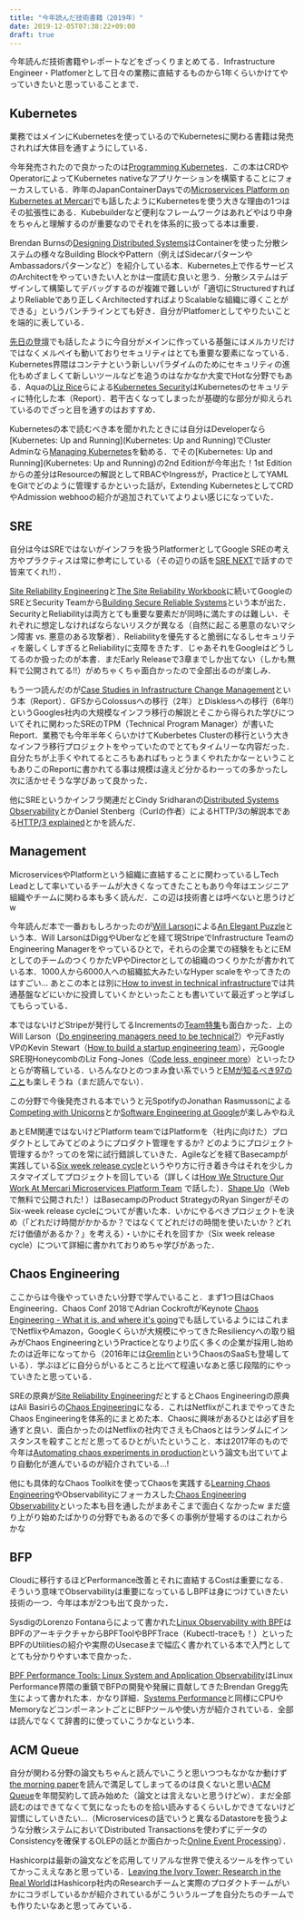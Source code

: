 ```yaml
---
title: "今年読んだ技術書籍（2019年）"
date: 2019-12-05T07:38:22+09:00
draft: true
---
```


今年読んだ技術書籍やレポートなどをざっくりまとめてる．Infrastructure Engineer・Platfomerとして日々の業務に直結するものから1年くらいかけてやっていきたいと思っていることまで．

## Kubernetes

業務ではメインにKubernetesを使っているのでKubernetesに関わる書籍は発売されれば大体目を通すようにしている．

今年発売されたので良かったのは[Programming Kubernetes](http://shop.oreilly.com/product/0636920229889.do)．この本はCRDやOperatorによってKubernetes nativeなアプリケーションを構築することにフォーカスしている．昨年のJapanContainerDaysでの[Microservices Platform on Kubernetes at Mercari](https://speakerdeck.com/tcnksm/microservices-platform-on-kubernetes-at-mercari)でも話したようにKubernetesを使う大きな理由の1つはその拡張性にある．Kubebuilderなど便利なフレームワークはあれどやはり中身をちゃんと理解するのが重要なのでそれを体系的に扱ってる本は重要．

Brendan Burnsの[Designing Distributed Systems](http://shop.oreilly.com/product/0636920072768.do)はContainerを使った分散システムの様々なBuilding BlockやPattern（例えばSidecarパターンやAmbassadorsパターンなど）を紹介している本．Kubernetes上で作るサービスのArchitectをやっていきたい人とかは一度読む良いと思う．分散システムはデザインして構築してデバッグするのが複雑で難しいが「適切にStructuredすればよりReliableであり正しくArchitectedすればよりScalableな組織に導くことができる」というパンチラインとても好き．自分がPlatfomerとしてやりたいことを端的に表している．

[先日の登壇](https://logmi.jp/tech/articles/322218)でも話したように今自分がメインに作っている基盤にはメルカリだけではなくメルペイも動いておりセキュリティはとても重要な要素になっている．Kubernetes界隈はコンテナという新しいパラダイムのためにセキュリティの進化もめざましくて新しいツールなどを追うのはなかなか大変でHotな分野でもある．Aquaの[Liz Rice](https://twitter.com/lizrice)らによる[Kubernetes Security](https://www.oreilly.com/library/view/kubernetes-security/9781492039075/)はKubernetesのセキュリティに特化した本（Report）．若干古くなってしまったが基礎的な部分が抑えられているのでざっと目を通すのはおすすめ．

Kubernetesの本で読むべき本を聞かれたときには自分はDeveloperなら[Kubernetes: Up and Running](Kubernetes: Up and Running)でCluster Adminなら[Managing Kubernetes](http://shop.oreilly.com/product/0636920146667.do)を勧める．でその[Kubernetes: Up and Running](Kubernetes: Up and Running)の2nd Editionが今年出た！1st Editionからの差分はResourceの解説としてRBACやIngressが，PracticeとしてYAMLをGitでどのように管理するかといった話が，Extending KubernetesとしてCRDやAdmission webhooの紹介が追加されていてよりよい感じになっていた．

## SRE

自分は今はSREではないがインフラを扱うPlatformerとしてGoogle SREの考え方やプラクティスは常に参考にしている（その辺りの話を[SRE NEXT](https://sre-next.dev/)で話すので皆来てくれ!!）．

[Site Reliability Engineering](https://landing.google.com/sre/sre-book/toc/index.html)と[The Site Reliability Workbook](https://landing.google.com/sre/workbook/toc/)に続いてGoogleのSREとSecurity Teamから[Building Secure Reliable Systems](https://landing.google.com/sre/resources/foundationsandprinciples/srs-book/)という本が出た．SecurityとReliabilityは両方とても重要な要素だが同時に満たすのは難しい．それぞれに想定しなければならないリスクが異なる（自然に起こる悪意のないマシン障害 vs. 悪意のある攻撃者）．Reliabilityを優先すると脆弱になるしセキュリティを厳しくしすぎるとReliabilityに支障をきたす．じゃあそれをGoogleはどうしてるのか扱ったのが本書．まだEarly Releaseで3章までしか出てない（しかも無料で公開されてる!!）がめちゃくちゃ面白かったので全部出るのが楽しみ．

もう一つ読んだのが[Case Studies in Infrastructure Change Management](https://landing.google.com/sre/resources/practicesandprocesses/case-studies-infrastructure-change-management/)という本（Report）．GFSからColossusへの移行（2年）とDisklessへの移行（6年!）というGoogles社内の大規模なインフラ移行の解説とそこから得られた学びについてそれに関わったSREのTPM（Technical Program Manager）が書いたReport．業務でも今年半年くらいかけてKuberbetes Clusterの移行という大きなインフラ移行プロジェクトをやっていたのでとてもタイムリーな内容だった．自分たちが上手くやれてるところもあればもっとうまくやれたかなーということもありこのReportに書かれてる事は規模は違えど分かるわーっての多かったし次に活かせそうな学びあって良かった．

他にSREというかインフラ関連だとCindy Sridharanの[Distributed Systems Observability](https://www.oreilly.com/library/view/distributed-systems-observability/9781492033431/)とかDaniel Stenberg（Curlの作者）によるHTTP/3の解説本である[HTTP/3 explained](https://daniel.haxx.se/http3-explained/)とかを読んだ．

## Management

MicroservicesやPlatformという組織に直結することに関わっているしTech Leadとして率いているチームが大きくなってきたこともあり今年はエンジニア組織やチームに関わる本も多く読んだ．この辺は技術書とは呼べないと思うけどw

今年読んだ本で一番おもしろかったのが[Will Larson](https://twitter.com/lethain)による[An Elegant Puzzle](https://www.amazon.com/dp/B07QYCHJ7V/)という本．Will LarsonはDiggやUberなどを経て現StripeでInfrastructure TeamのEngineering Managerをやっているひとで，それらの企業での経験をもとにEMとしてのチームのつくりかたVPやDirectorとしての組織のつくりかたが書かれている本．1000人から6000人への組織拡大みたいなHyper scaleをやってきたのはすごい... あとこの本とは別に[How to invest in technical infrastructure](https://lethain.com/how-to-invest-technical-infrastructure/)では共通基盤などにいかに投資していくかといったことも書いていて最近ずっと学ばしてもらっている．

本ではないけどStripeが発行してるIncrementsの[Team特集](https://increment.com/teams/)も面白かった．上のWill Larson（[Do engineering managers need to be technical?](https://increment.com/teams/do-engineering-managers-need-to-be-technical/)）や元Fastly VPのKevin Stewart（[How to build a startup engineering team](https://increment.com/teams/how-to-build-a-startup-engineering-team/)），元Google SRE現HoneycombのLiz Fong-Jones（[Code less, engineer more](https://increment.com/teams/code-less-engineer-more/)）といったひとらが寄稿している．いろんなひとのつまみ食い系でいうと[EMが知るべき97のこと](https://learning.oreilly.com/library/view/97-things-every/9781492050896/)も楽しそうね（まだ読んでない）．

この分野で今後発売される本でいうと元SpotifyのJonathan Rasmussonによる[Competing with Unicorns](https://pragprog.com/book/jragile/competing-with-unicorns)とか[Software Engineering at Google](https://www.amazon.com/Software-Engineering-Google-Lessons-Programming/dp/1492082791)が楽しみやねえ

あとEM関連ではないけどPlatform teamではPlatformを（社内に向けた）プロダクトとしてみてどのようにプロダクト管理をするか? どのようにプロジェクト管理するか? ってのを常に試行錯誤していきた．Agileなどを経てBasecampが実践している[Six week release cycle](https://m.signalvnoise.com/how-we-structure-our-work-and-teams-at-basecamp/)というやり方に行き着き今はそれを少しカスタマイズしてプロジェクトを回している（詳しくは[How We Structure Our Work At Mercari Microservices Platform Team](https://speakerdeck.com/tcnksm/how-we-structure-our-work-at-mercari-microservices-platform-team) で話した）．[Shape Up](https://basecamp.com/shapeup)（Webで無料で公開された! ）はBasecampのProduct StrategyのRyan SingerがそのSix-week release cycleについてが書いた本．いかにやるべきプロジェクトを決め（「どれだけ時間がかかるか？ではなくてどれだけの時間を使いたいか？どれだけ価値があるか？」を考える）・いかにそれを回すか（Six week release cycle）について詳細に書かれておりめちゃ学びがあった．

## Chaos Engineering

ここからは今後やっていきたい分野で学んでいること．まず1つ目はChaos Engineering．Chaos Conf 2018でAdrian CockroftがKeynote [Chaos Engineering - What it is, and where it's going](https://www.gremlin.com/blog/adria)でも話しているようにはこれまでNetflixやAmazon，Googleくらいが大規模にやってきたResiliencyへの取り組みがChaos EngineeringというPracticeとなりより広く多くの企業が採用し始めたのは近年になってから（2016年には[Gremlin](https://www.gremlin.com/)というChaosのSaaSも登場している）．学ぶほどに自分らがいるところと比べて程遠いなあと感じ段階的にやっていきたと思っている．

SREの原典が[Site Reliability Engineering](https://landing.google.com/sre/sre-book/toc/index.html)だとするとChaos Engineeringの原典はAli Basiriらの[Chaos Engineering](https://www.oreilly.com/library/view/chaos-engineering/9781491988459/)になる．これはNetflixがこれまでやってきたChaos Engineeringを体系的にまとめた本．Chaosに興味があるひとは必ず目を通すと良い．面白かったのはNetflixの社内でさえもChaosとはランダムにインスタンスを殺すことだと思ってるひとがいたということ．本は2017年のもので今年は[Automating chaos experiments in production](https://blog.acolyer.org/2019/07/05/automating-chaos-experiments-in-production/)という論文も出ていてより自動化が進んでいるのが紹介されている...! 

他にも具体的なChaos Toolkitを使ってChaosを実践する[Learning Chaos Engineering](http://shop.oreilly.com/product/0636920251897.do)やObservabilityにフォーカスした[Chaos Engineering Observability](https://www.oreilly.com/library/view/chaos-engineering-observability/9781492051046/)といった本も目を通したがまあそこまで面白くなかったw まだ盛り上がり始めたばかりの分野でもあるので多くの事例が登場するのはこれからかな

## BFP

Cloudに移行するほどPerformance改善とそれに直結するCostは重要になる．そういう意味でObservabilityは重要になっているしBPFは身につけていきたい技術の一つ．今年は本が2つも出て良かった．

SysdigのLorenzo Fontanaらによって書かれた[Linux Observability with BPF](https://www.oreilly.com/library/view/linux-observability-with/9781492050193/)はBPFのアーキテクチャからBPFToolやBPFTrace（Kubectl-traceも！）といったBPFのUtilitiesの紹介や実際のUsecaseまで幅広く書かれている本で入門としてとても分かりやすい本で良かった．

[BPF Performance Tools: Linux System and Application Observability](http://www.brendangregg.com/blog/2019-07-15/bpf-performance-tools-book.html)はLinux Performance界隈の重鎮でBFPの開発や発展に貢献してきたBrendan Gregg先生によって書かれた本．かなり詳細．[Systems Performance](http://www.brendangregg.com/sysperfbook.html)と同様にCPUやMemoryなどコンポーネントごとにBFPツールや使い方が紹介されている．全部は読んでなくて辞書的に使っていこうかなという本．

## ACM Queue

自分が関わる分野の論文もちゃんと読んでいこうと思いつつもなかなか動けず[the morning paper](https://blog.acolyer.org/)を読んで満足してしまってるのは良くないと思い[ACM Queue](https://queue.acm.org/)を年間契約して読み始めた（論文とは言えないと思うけどw）．まだ全部読むのはできてなくて気になったものを拾い読みするくらいしかできてないけど習慣にしていきたい...（Microservicesの話でいうと異なるDatastoreを扱うような分散システムにおいてDistributed Transactionsを使わずにデータのConsistencyを確保するOLEPの話とか面白かった[Online Event Processing](https://queue.acm.org/detail.cfm?id=3321612)）．

Hashicorpは最新の論文などを応用してリアルな世界で使えるツールを作っていてかっこええなあと思っている．[Leaving the Ivory Tower: Research in the Real World](https://speakerdeck.com/armon/leaving-the-ivory-tower-research-in-the-real-world)はHashicorp社内のResearchチームと実際のプロダクトチームがいかにコラボしているかが紹介されているがこういうループを自分たちのチームでも作りたいなあと思ってみている．


